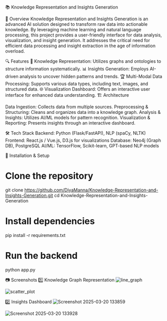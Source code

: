 📚 Knowledge Representation and Insights Generation

🚀 Overview
Knowledge Representation and Insights Generation is an advanced AI solution designed to transform raw data into actionable knowledge. By leveraging machine learning and natural language processing, this project provides a user-friendly interface for data analysis, visualization, and insight generation. It addresses the critical need for efficient data processing and insight extraction in the age of information overload.

🔍 Features
🧠 Knowledge Representation: Utilizes graphs and ontologies to structure information systematically.
📊 Insights Generation: Employs AI-driven analysis to uncover hidden patterns and trends.
🏆 Multi-Modal Data Processing: Supports various data types, including text, images, and structured data.
🌐 Visualization Dashboard: Offers an interactive user interface for enhanced data understanding.
🏗 Architecture

Data Ingestion: Collects data from multiple sources.
Preprocessing & Structuring: Cleans and organizes data into a knowledge graph.
Analysis & Insights: Utilizes AI/ML models for pattern recognition.
Visualization & Reporting: Presents insights through an interactive dashboard.

🛠 Tech Stack
Backend: Python (Flask/FastAPI), NLP (spaCy, NLTK)
Frontend: React.js / Vue.js, D3.js for visualizations
Database: Neo4j (Graph DB), PostgreSQL
AI/ML: TensorFlow, Scikit-learn, GPT-based NLP models

🚀 Installation & Setup
# Clone the repository
git clone https://github.com/DiyaManna/Knowledge-Representation-and-Insights-Generation.git
cd Knowledge-Representation-and-Insights-Generation
# Install dependencies
pip install -r requirements.txt
# Run the backend
python app.py

📷 Screenshots
1️⃣ Knowledge Graph Representation
![line_graph](https://github.com/user-attachments/assets/d13433ba-db95-4d06-ba31-604bc6626ce4)

![scatter_plot](https://github.com/user-attachments/assets/f910dcfb-89eb-40c8-9c56-1e3e4bdb535f)

2️⃣ Insights Dashboard
![Screenshot 2025-03-20 133859](https://github.com/user-attachments/assets/293727f2-e4a9-4761-854b-d7fc1f3923d8)

![Screenshot 2025-03-20 133928](https://github.com/user-attachments/assets/9348f24c-e3aa-44ec-973d-bdc49a100ba3)

